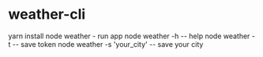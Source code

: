 # weather-cli
yarn install
node weather - run app
node weather -h -- help
node weather -t -- save token
node weather -s 'your_city' -- save your city

